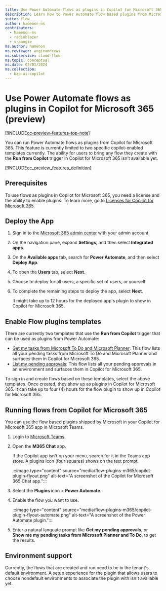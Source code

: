 ```yaml
---
title: Use Power Automate flows as plugins in Copilot for Microsoft 365 (preview)
description: Learn how to Power Automate flow based plugins from Microsoft Copilot
suite: flow
author: hamenon-ms
contributors:
  - hamenon-ms
  - radioblazer
  - v-aangie
ms.author: hamenon
ms.reviewer: angieandrews
ms.subservice: cloud-flow
ms.topic: conceptual
ms.date: 03/01/2024
ms.collection: 
  - bap-ai-copilot
---
```


# Use Power Automate flows as plugins in Copilot for Microsoft 365 (preview)

[!INCLUDE[cc-preview-features-top-note](./includes/cc-preview-features-top-note.md)]

You can run Power Automate flows as plugins from Copilot for Microsoft 365. This feature is currently limited to two specific copilot-enabled templates currently. The ability for users to bring any flow they create with the **Run from Copilot** trigger in Copilot for Microsoft 365 isn't available yet.

[!INCLUDE[cc_preview_features_definition](includes/cc-preview-features-definition.md)]

## Prerequisites

To use flows as plugins in Copilot for Microsoft 365, you need a license and the ability to enable plugins. To learn more, go to [Licenses for Copilot for Microsoft 365](/microsoft-365-copilot/extensibility/overview-business-applications#get-copilot-for-microsoft-365-licenses-and-enable-plugins).

## Deploy the App

1. Sign in to the [Microsoft 365 admin center](https://admin.microsoft.com/adminportal/home?#/homepage) with your admin account.
1. On the navigation pane, expand **Settings**, and then select **Integrated apps**.
1. On the **Available apps** tab, search for **Power Automate**, and then select **Deploy App**.
1. To open the **Users** tab, select **Next**.
1. Choose to deploy for all users, a specific set of users, or yourself.
1. To complete the remaining steps to deploy the app, select **Next**.

    It might take up to 12 hours for the deployed app's plugin to show in Copilot for Microsoft 365.

## Enable Flow plugins templates

There are currently two templates that use the **Run from Copilot** trigger that can be used as plugins from Power Automate:

- [Get my tasks from Microsoft To Do and Microsoft Planner](https://make.powerautomate.com/environments/~default/galleries/public/templates/a044e5f4f7214971b8c631f1014cef92): This flow lists all your pending tasks from Microsoft To Do and Microsoft Planner and surfaces them in Copilot for Microsoft 365.
- [List my pending approvals](https://make.powerautomate.com/environments/~default/galleries/public/templates/d851f07c146246f3ad2c0d5bedd01539): This flow lists all your pending approvals in an environment and surfaces them in Copilot for Microsoft 365.

To sign in and create flows based on these templates, select the above templates. Once created, they show up as plugins in Copilot for Microsoft 365. It can take up to four (4) hours for the flow plugin to show up in Copilot for Microsoft 365.

## Running flows from Copilot for Microsoft 365

You can use the flow based plugins shipped by Microsoft in your Copilot for Microsoft 365 app in Microsoft Teams.

1. Login to [Microsoft Teams](https://teams.microsoft.com).
1. Open the **M365 Chat** app.

    If the Copilot app isn't on your menu, search for it in the Teams app store. A plugins icon (four squares) shows on the text prompt.

    :::image type="content" source="media/flow-plugins-m365/copilot-plugin-flyout.png" alt-text="A screenshot of the Copilot for Microsoft 365 Chat app.":::

1. Select the **Plugins** icon > **Power Automate**.
1. Enable the flow you want to use.

    :::image type="content" source="media/flow-plugins-m365/copilot-plugin-flyout-automate.png" alt-text="A screenshot of the Power Automate plugin.":::

1. Enter a natural languate prompt like **Get my pending approvals**, or **Show me my pending tasks from Microsoft Planner and To Do**, to get the results.

## Environment support

Currently, the flows that are created and run need to be in the tenant's default environment. A setup experience for the plugin that allows users to choose nondefault environments to associate the plugin with isn't available yet.
